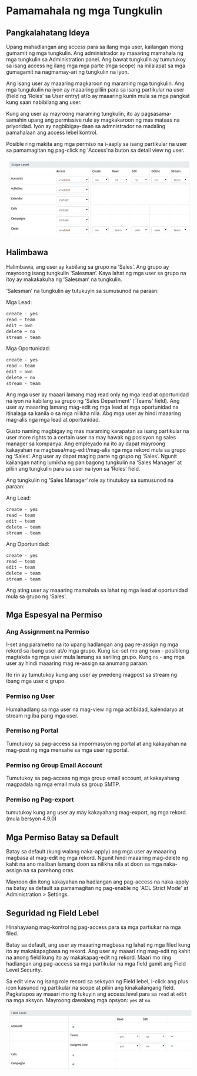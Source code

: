 # Pamamahala ng mga Tungkulin

## Pangkalahatang Ideya

Upang mahadlangan ang access para sa ilang mga user, kailangan mong gumamit ng mga tungkulin. Ang administrador ay maaaring mamahala ng mga tungkulin sa Administration panel. Ang bawat tungkulin ay tumutukoy sa isang access ng ilang mga mga parte (mga scope) na inilalapat sa mga gumagamit na nagmamay-ari ng tungkulin na iyon. 

Ang isang user ay maaaring magkaroon ng maraming mga tungkulin. Ang mga tungukulin na iyon ay maaaring piliin para sa isang partikular na user (field ng ‘Roles’ sa User entry) at/o ay maaaring kunin mula sa mga pangkat kung saan nabibilang ang user. 

Kung ang user ay mayroong maraming tungkulin, ito ay pagsasama-samahin upang ang permissive rule ay magkakaroon ng mas mataas na priyoridad. Iyon ay nagbibigay-daan sa admnistrador na madaling pamahalaan ang access lebel kontrol.

Posible ring makita ang mga permiso na i-aaply sa isang partikular na user sa pamamagitan ng pag-click ng 'Access'na buton sa detail view ng user. 

![1](https://raw.githubusercontent.com/espocrm/documentation/master/docs/_static/images/administration/roles-management/scope-level.png)

## Halimbawa

Halimbawa, ang user ay kabilang sa grupo na ‘Sales’. Ang grupo ay mayroong isang tungkulin ‘Salesman’. Kaya lahat ng mga user sa grupo na itoy ay makakakuha ng ‘Salesman’ na tungkulin.

‘Salesman’ na tungkulin ay tutukuyin sa sumusunod na paraan:

Mga Lead:
```
create - yes
read – team
edit – own
delete – no
stream - team
```

Mga Oportunidad:
```
create - yes
read – team
edit – own
delete – no
stream - team
```

Ang mga user ay maaari lamang mag read only ng mga lead at oportunidad na iyon na kabilang sa grupo ng ‘Sales Department’ (‘Teams’ field).
Ang user ay maaaring lamang mag-edit ng mga lead at mga oportunidad na itinalaga sa kanila o sa mga nilikha nila.
Abg mga user ay hindi maaaring mag-alis nga mga lead at oportunidad.

Gusto naming magbigay ng mas maraming karapatan sa isang partikular na user more rights to a certain user na may hawak ng posisyon ng sales manager sa kompanya. Ang empleyado na ito ay dapat mayroong kakayahan na magbasa/mag-edit/mag-alis nga mga rekord mula sa grupo ng ‘Sales’. Ang user ay dapat maging parte ng grupo ng ‘Sales’. Ngunit kailangan nating lumikha ng panibagong tungkulin na ‘Sales Manager’ at piliin ang tungkulin para sa user na iyon sa ‘Roles’ field.

Ang tungkulin ng ‘Sales Manager’ role ay tinutukoy sa sumusunod na paraan:

Ang Lead:
```
create - yes
read – team
edit – team
delete – team
stream - team
```

Ang Oportunidad:
```
create - yes
read – team
edit – team
delete – team
stream - team
```

Ang ating user ay maaaring mamahala sa lahat ng mga lead at oportunidad mula sa grupo ng ‘Sales’.

## Mga Espesyal na Permiso

### Ang Assignment na Permiso

I-set ang parametro na ito upang hadlangan ang pag re-assign ng mga rekord sa ibang user at/o mga grupo. Kung ise-set mo ang `team` - posibleng magtakda ng mga user mula lamang sa sariling grupo. Kung `no` - ang mga user ay hindi maaaring mag re-assign sa anumang paraan. 

Ito rin ay tumutukoy kung ang user ay pwedeng magpost sa stream ng ibang mga user o grupo.

### Permiso ng User

Humahadlang sa mga user na mag-view ng mga actibidad, kalendaryo at stream ng iba pang mga user.

### Permiso ng Portal

Tumutukoy sa pag-access sa impormasyon ng portal at ang kakayahan na mag-post ng mga mensahe sa mga user ng portal.

### Permiso ng Group Email Account 

Tumutukoy sa pag-access ng mga group email account, at kakayahang magpadala ng mga email mula sa group SMTP.

### Permiso ng Pag-export 

tumutukoy kung ang user ay may kakayahang mag-export, ng mga rekord. (mula bersyon 4.9.0)

## Mga Permiso Batay sa Default 

Batay sa default (kung walang naka-apply) ang mga user ay maaaring magbasa at mag-edit ng mga rekord. Ngunit hindi maaaring mag-delete ng kahit na ano maliban lamang doon sa nilikha nila at doon sa mga naka-assign na sa parehong oras. 

Mayroon din itong kakayahan na hadlangan ang pag-access na naka-apply na batay sa default sa pamamagitan ng pag-enable ng 'ACL Strict Mode' at Administration > Settings.

## Seguridad ng Field Lebel

Hinahayaang mag-kontrol ng pag-access para sa mga partiukar na mga filed.

Batay sa default, ang user ay maaaring magbasa ng lahat ng mga filed kung ito ay makakapagbasa ng rekord. Ang user ay maaari ring mag-edit ng kahit na anong field kung ito ay makakapag-edit ng rekord. Maari mo ring hadlangan ang pag-access sa mga partikular na mga field gamit ang Field Level Security.

Sa edit view ng isang role record sa seksyon ng Field lebel, i-click ang plus icon kasunod ng partikular na scope at piliin ang kinakailangang field. Pagkatapos ay maaari mo ng tukuyin ang access level para sa `read` at `edit` na mga aksyon. Mayroong dawalang mga opsyon: `yes` at `no`.

![2](https://raw.githubusercontent.com/espocrm/documentation/master/docs/_static/images/administration/roles-management/field-level-secutiry.png)
